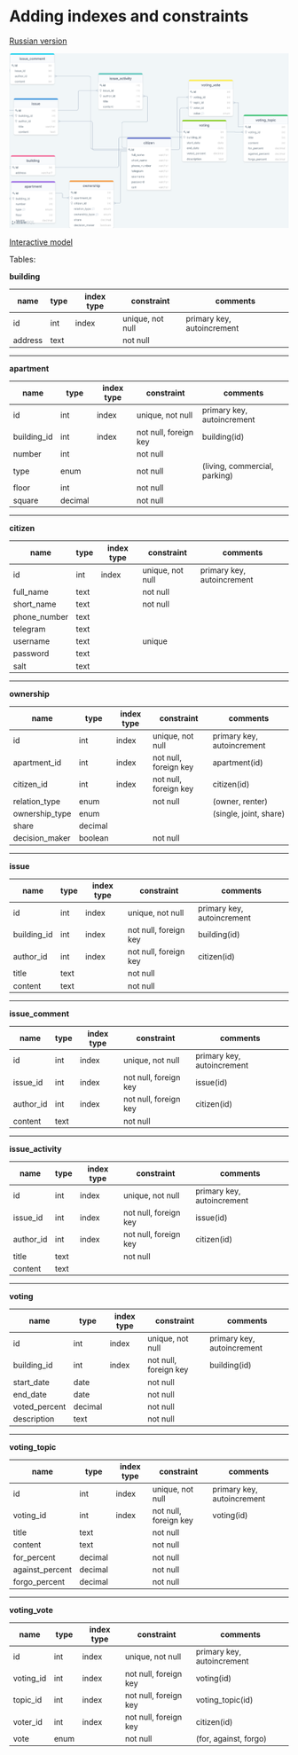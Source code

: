 # Adding indexes and constraints

[Russian version](README_ru.md)

![Database model](database-model-02.png)

[Interactive model](https://drawsql.app/community-services/diagrams/community-of-building-owners/)

Tables:

**building**

| name    | type | index type | constraint       | comments                   |
|---------|------|------------|------------------|----------------------------|
| id      | int  | index      | unique, not null | primary key, autoincrement |
| address | text |            | not null         |                            |

---
**apartment**

| name        | type    | index type | constraint            | comments                      |
|-------------|---------|------------|-----------------------|-------------------------------|
| id          | int     | index      | unique, not null      | primary key, autoincrement    |
| building_id | int     | index      | not null, foreign key | building(id)                  |
| number      | int     |            | not null              |                               |
| type        | enum    |            | not null              | (living, commercial, parking) |
| floor       | int     |            | not null              |                               |
| square      | decimal |            | not null              |                               |


---
**citizen**

| name         | type | index type | constraint       | comments                   |
|--------------|------|------------|------------------|----------------------------|
| id           | int  | index      | unique, not null | primary key, autoincrement |
| full_name    | text |            | not null         |                            |
| short_name   | text |            | not null         |                            |
| phone_number | text |            |                  |                            |
| telegram     | text |            |                  |                            |
| username     | text |            | unique           |                            |
| password     | text |            |                  |                            |
| salt         | text |            |                  |                            |

---
**ownership**

| name           | type    | index type | constraint            | comments                   |
|----------------|---------|------------|-----------------------|----------------------------|
| id             | int     | index      | unique, not null      | primary key, autoincrement |
| apartment_id   | int     | index      | not null, foreign key | apartment(id)              |
| citizen_id     | int     | index      | not null, foreign key | citizen(id)                |
| relation_type  | enum    |            | not null              | (owner, renter)            |
| ownership_type | enum    |            |                       | (single, joint, share)     |
| share          | decimal |            |                       |                            |
| decision_maker | boolean |            | not null              |                            |

---
**issue**

| name        | type | index type | constraint            | comments                   |
|-------------|------|------------|-----------------------|----------------------------|
| id          | int  | index      | unique, not null      | primary key, autoincrement |
| building_id | int  | index      | not null, foreign key | building(id)               |
| author_id   | int  | index      | not null, foreign key | citizen(id)                |
| title       | text |            | not null              |                            |
| content     | text |            | not null              |                            |


---
**issue_comment**

| name      | type | index type | constraint            | comments                   |
|-----------|------|------------|-----------------------|----------------------------|
| id        | int  | index      | unique, not null      | primary key, autoincrement |
| issue_id  | int  | index      | not null, foreign key | issue(id)                  |
| author_id | int  | index      | not null, foreign key | citizen(id)                |
| content   | text |            | not null              |                            |


---
**issue_activity**

| name      | type | index type | constraint            | comments                   |
|-----------|------|------------|-----------------------|----------------------------|
| id        | int  | index      | unique, not null      | primary key, autoincrement |
| issue_id  | int  | index      | not null, foreign key | issue(id)                  |
| author_id | int  | index      | not null, foreign key | citizen(id)                |
| title     | text |            | not null              |                            |
| content   | text |            |                       |                            |


---
**voting**

| name          | type    | index type | constraint            | comments                   |
|---------------|---------|------------|-----------------------|----------------------------|
| id            | int     | index      | unique, not null      | primary key, autoincrement |
| building_id   | int     | index      | not null, foreign key | building(id)               |
| start_date    | date    |            | not null              |                            |
| end_date      | date    |            | not null              |                            |
| voted_percent | decimal |            | not null              |                            |
| description   | text    |            | not null              |                            |

---
**voting_topic**

| name            | type    | index type | constraint            | comments                   |
|-----------------|---------|------------|-----------------------|----------------------------|
| id              | int     | index      | unique, not null      | primary key, autoincrement |
| voting_id       | int     | index      | not null, foreign key | voting(id)                 |
| title           | text    |            | not null              |                            |
| content         | text    |            | not null              |                            |
| for_percent     | decimal |            | not null              |                            |
| against_percent | decimal |            | not null              |                            |
| forgo_percent   | decimal |            | not null              |                            |

---
**voting_vote**

| name      | type | index type | constraint            | comments                   |
|-----------|------|------------|-----------------------|----------------------------|
| id        | int  | index      | unique, not null      | primary key, autoincrement |
| voting_id | int  | index      | not null, foreign key | voting(id)                 |
| topic_id  | int  | index      | not null, foreign key | voting_topic(id)           |
| voter_id  | int  | index      | not null, foreign key | citizen(id)                |
| vote      | enum |            | not null              | (for, against, forgo)      |


